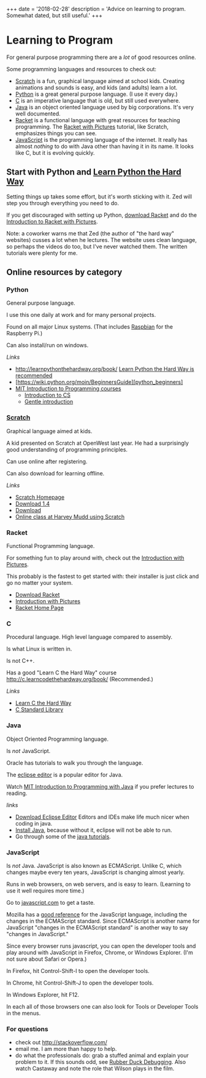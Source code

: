 +++
date = '2018-02-28'
description = 'Advice on learning to program. Somewhat dated, but still useful.'
+++

# Learning to Program

For general purpose programming there are a *lot* of good resources online. 

Some programming languages and resources to check out:

- [Scratch][scratch_homepage] is a fun, graphical language aimed at school kids.
  Creating animations and sounds is easy, and kids (and adults) learn
  a lot.
- [Python][learn_python_the_hard_way] is a great general purpose language. (I use it every day.)
- [C][learn_c_the_hard_way] is an imperative language that is old, but still used everywhere.
- [Java][java_oracle_tutorials] is an object oriented language used by big corporations. It's very well documented.
- [Racket][racket_with_pictures] is a functional language with great resources for teaching programming.
  The [Racket with Pictures][racket_with_pictures] tutorial, like Scratch, emphasizes things you can see.
- [JavaScript][javascript_com] is the programming language of the internet. It
  really has almost _nothing_ to do with Java other than having it in its name.
  It looks like C, but it is evolving quickly.

## Start with Python and [Learn Python the Hard Way](http://learnpythonthehardway.org/book/) 

Setting things up takes some effort, but it's worth sticking with it. Zed
will step you through everything you need to do.

If you get discouraged with setting up Python, [download
Racket][racket_download] and do the [Introduction to Racket with Pictures][racket_with_pictures].

Note: a coworker warns me that Zed (the author of "the hard way"
websites) cusses a lot when he lectures. The website uses clean 
language, so perhaps the videos do too, but I've never
watched them. The written tutorials were plenty for me.


## Online resources by category


### Python

General purpose language.

I use this one daily at work and for many personal projects.

Found on all major Linux systems. (That includes [Raspbian](http://www.raspbian.org/) for the Raspberry Pi.)

Can also install/run on windows.

*Links*

- http://learnpythonthehardway.org/book/ [Learn Python the Hard Way is recommended][learn_python_the_hard_way]
- [https://wiki.python.org/moin/BeginnersGuide][python_beginners]
- [MIT Introduction to Programming courses][mit_intro_to_programming]
    - [Introduction to CS][mit_intro_cs]
    - [Gentle introduction][mit_gentle_intro]


### [Scratch](https://scratch.mit.edu/)

Graphical language aimed at kids.

A kid presented on Scratch at OpenWest last year. He had a surprisingly good understanding of programming principles.

Can use online after registering.

Can also download for learning offline.


*Links*

- [Scratch Homepage][scratch_homepage]
- [Download 1.4](https://scratch.mit.edu/scratch_1.4/)
- [Download](https://scratch.mit.edu/scratch2download/)
- [Online class at Harvey Mudd using Scratch](https://www.edx.org/course/programming-scratch-harveymuddx-cs002x)



### Racket

Functional Programming language.

For something fun to play around with, check out the [Introduction with Pictures][racket_with_pictures].

This probably is the fastest to get started with: their installer is
just click and go no matter your system.

- [Download Racket][racket_download]
- [Introduction with Pictures][racket_with_pictures]
- [Racket Home Page][racket_homepage]

[racket_with_pictures]: http://docs.racket-lang.org/quick/
[racket_download]: http://download.racket-lang.org/
[racket_homepage]: http://racket-lang.org/


### C

Procedural language. High level language compared to assembly. 

Is what Linux is written in.

Is not C++. 

Has a good "Learn C the Hard Way" course http://c.learncodethehardway.org/book/ (Recommended.)

*Links*

- [Learn C the Hard Way][learn_c_the_hard_way]
- [C Standard Library][c_stdlib]

[learn_c_the_hard_way]: http://c.learncodethehardway.org/book/ "Learn C the hard way"
[c_stdlib]: https://www-s.acm.illinois.edu/webmonkeys/book/c_guide/index.html "C Standard Library"
    

### Java

Object Oriented Programming language.

Is *not* JavaScript.

Oracle has tutorials to walk you through the language.

The [eclipse editor][eclipse_download] is a popular editor for Java.

Watch [MIT Introduction to Programming with Java][mit_intro_java] if you prefer lectures to reading.

*links*

- [Download Eclipse Editor][eclipse_download] Editors and IDEs make life much nicer when coding in java.
- [Install Java][java_download], because without it, eclipse will not be able to run.
- Go through some of the [java tutorials][java_oracle_tutorials].


### JavaScript

Is *not* Java. JavaScript is also known as ECMAScript. Unlike C, which changes maybe every ten years, JavaScript is changing almost yearly.

Runs in web browsers, on web servers, and is easy to learn. (Learning to use it well requires more time.)

Go to [javascript.com][javascript_com] to get a taste.

Mozilla has a [good reference][javascript_reference] for the JavaScript language, including the changes in the ECMAScript standard. Since ECMAScript is another name for JavaScript "changes in the ECMAScript standard" is another way to say "changes in JavaScript."

Since every browser runs javascript, you can open the developer tools and play around with JavaScript in Firefox, Chrome, or Windows Explorer. (I'm not sure about Safari or Opera.)

In Firefox, hit Control-Shift-I to open the developer tools.

In Chrome, hit Control-Shift-J to open the developer tools.

In Windows Explorer, hit F12.

In each all of those browsers one can also look for Tools or Developer Tools in the menus.


### For questions

- check out http://stackoverflow.com/ 
- email me. I am more than happy to help. 
- do what the professionals do: grab a stuffed animal and explain your
  problem to it. If this sounds odd, see [Rubber Duck Debugging](https://en.wikipedia.org/wiki/Rubber_duck_debugging). Also watch
  Castaway and note the role that Wilson plays in the film.



[eclipse_download]: http://www.eclipse.org/downloads/packages/release/Neon/2
[java_oracle_tutorials]: http://docs.oracle.com/javase/tutorial/java/index.html
[java_download]: http://www.oracle.com/technetwork/java/javase/downloads/index.html
[javascript_com]: https://www.javascript.com
[javascript_reference]: https://developer.mozilla.org/en-US/docs/Web/JavaScript
[learn_python_the_hard_way]: http://learnpythonthehardway.org/book/ (Recommended)
[mit_gentle_intro]: http://ocw.mit.edu/courses/electrical-engineering-and-computer-science/6-189-a-gentle-introduction-to-programming-using-python-january-iap-2011
[mit_intro_cs]: http://ocw.mit.edu/courses/electrical-engineering-and-computer-science/6-00sc-introduction-to-computer-science-and-programming-spring-2011
[mit_intro_java]: http://ocw.mit.edu/courses/electrical-engineering-and-computer-science/6-092-introduction-to-programming-in-java-january-iap-2010 "MIT Introduction to Programming in Java"
[mit_intro_to_programming]: http://ocw.mit.edu/courses/intro-programming/
[python_beginners]: https://wiki.python.org/moin/BeginnersGuide
[scratch_homepage]: https://scratch.mit.edu/
